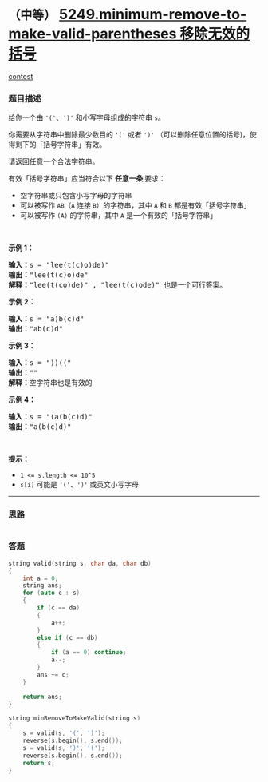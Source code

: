 # `（中等）` [5249.minimum-remove-to-make-valid-parentheses 移除无效的括号](https://leetcode-cn.com/problems/minimum-remove-to-make-valid-parentheses/)

[contest](https://leetcode-cn.com/contest/weekly-contest-161/problems/minimum-remove-to-make-valid-parentheses/)

### 题目描述
<p>给你一个由 <code>'('</code>、<code>')'</code> 和小写字母组成的字符串 <code>s</code>。</p>

<p>你需要从字符串中删除最少数目的 <code>'('</code> 或者 <code>')'</code>&nbsp;（可以删除任意位置的括号)，使得剩下的「括号字符串」有效。</p>

<p>请返回任意一个合法字符串。</p>

<p>有效「括号字符串」应当符合以下&nbsp;<strong>任意一条&nbsp;</strong>要求：</p>

<ul>
	<li>空字符串或只包含小写字母的字符串</li>
	<li>可以被写作&nbsp;<code>AB</code>（<code>A</code>&nbsp;连接&nbsp;<code>B</code>）的字符串，其中&nbsp;<code>A</code>&nbsp;和&nbsp;<code>B</code>&nbsp;都是有效「括号字符串」</li>
	<li>可以被写作&nbsp;<code>(A)</code>&nbsp;的字符串，其中&nbsp;<code>A</code>&nbsp;是一个有效的「括号字符串」</li>
</ul>

<p>&nbsp;</p>

<p><strong>示例 1：</strong></p>

<pre><strong>输入：</strong>s = "lee(t(c)o)de)"
<strong>输出：</strong>"lee(t(c)o)de"
<strong>解释：</strong>"lee(t(co)de)" , "lee(t(c)ode)" 也是一个可行答案。
</pre>

<p><strong>示例 2：</strong></p>

<pre><strong>输入：</strong>s = "a)b(c)d"
<strong>输出：</strong>"ab(c)d"
</pre>

<p><strong>示例 3：</strong></p>

<pre><strong>输入：</strong>s = "))(("
<strong>输出：</strong>""
<strong>解释：</strong>空字符串也是有效的
</pre>

<p><strong>示例 4：</strong></p>

<pre><strong>输入：</strong>s = "(a(b(c)d)"
<strong>输出：</strong>"a(b(c)d)"
</pre>

<p>&nbsp;</p>

<p><strong>提示：</strong></p>

<ul>
	<li><code>1 &lt;= s.length &lt;= 10^5</code></li>
	<li><code>s[i]</code>&nbsp;可能是&nbsp;<code>'('</code>、<code>')'</code>&nbsp;或英文小写字母</li>
</ul>

            

---
### 思路
```
```



### 答题
``` C++
string valid(string s, char da, char db)
{
    int a = 0;
    string ans;
    for (auto c : s)
    {
        if (c == da)
        {
            a++;
        }
        else if (c == db)
        {
            if (a == 0) continue;
            a--;
        }
        ans += c;
    }

    return ans;
}

string minRemoveToMakeValid(string s) 
{
    s = valid(s, '(', ')');
    reverse(s.begin(), s.end());
    s = valid(s, ')', '(');
    reverse(s.begin(), s.end());
    return s;
}
```




